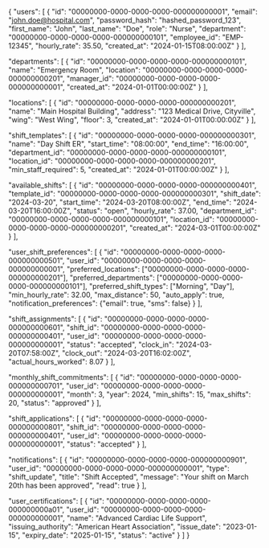 {
  "users": [
    {
      "id": "00000000-0000-0000-0000-000000000001",
      "email": "john.doe@hospital.com",
      "password_hash": "hashed_password_123",
      "first_name": "John",
      "last_name": "Doe",
      "role": "Nurse",
      "department": "00000000-0000-0000-0000-000000000101",
      "employee_id": "EMP-12345",
      "hourly_rate": 35.50,
      "created_at": "2024-01-15T08:00:00Z"
    }
  ],
  
  "departments": [
    {
      "id": "00000000-0000-0000-0000-000000000101",
      "name": "Emergency Room",
      "location": "00000000-0000-0000-0000-000000000201",
      "manager_id": "00000000-0000-0000-0000-000000000001",
      "created_at": "2024-01-01T00:00:00Z"
    }
  ],
  
  "locations": [
    {
      "id": "00000000-0000-0000-0000-000000000201",
      "name": "Main Hospital Building",
      "address": "123 Medical Drive, Cityville",
      "wing": "West Wing",
      "floor": 3,
      "created_at": "2024-01-01T00:00:00Z"
    }
  ],
  
  "shift_templates": [
    {
      "id": "00000000-0000-0000-0000-000000000301",
      "name": "Day Shift ER",
      "start_time": "08:00:00",
      "end_time": "16:00:00",
      "department_id": "00000000-0000-0000-0000-000000000101",
      "location_id": "00000000-0000-0000-0000-000000000201",
      "min_staff_required": 5,
      "created_at": "2024-01-01T00:00:00Z"
    }
  ],
  
  "available_shifts": [
    {
      "id": "00000000-0000-0000-0000-000000000401",
      "template_id": "00000000-0000-0000-0000-000000000301",
      "shift_date": "2024-03-20",
      "start_time": "2024-03-20T08:00:00Z",
      "end_time": "2024-03-20T16:00:00Z",
      "status": "open",
      "hourly_rate": 37.00,
      "department_id": "00000000-0000-0000-0000-000000000101",
      "location_id": "00000000-0000-0000-0000-000000000201",
      "created_at": "2024-03-01T00:00:00Z"
    }
  ],
  
  "user_shift_preferences": [
    {
      "id": "00000000-0000-0000-0000-000000000501",
      "user_id": "00000000-0000-0000-0000-000000000001",
      "preferred_locations": ["00000000-0000-0000-0000-000000000201"],
      "preferred_departments": ["00000000-0000-0000-0000-000000000101"],
      "preferred_shift_types": ["Morning", "Day"],
      "min_hourly_rate": 32.00,
      "max_distance": 50,
      "auto_apply": true,
      "notification_preferences": {"email": true, "sms": false}
    }
  ],
  
  "shift_assignments": [
    {
      "id": "00000000-0000-0000-0000-000000000601",
      "shift_id": "00000000-0000-0000-0000-000000000401",
      "user_id": "00000000-0000-0000-0000-000000000001",
      "status": "accepted",
      "clock_in": "2024-03-20T07:58:00Z",
      "clock_out": "2024-03-20T16:02:00Z",
      "actual_hours_worked": 8.07
    }
  ],
  
  "monthly_shift_commitments": [
    {
      "id": "00000000-0000-0000-0000-000000000701",
      "user_id": "00000000-0000-0000-0000-000000000001",
      "month": 3,
      "year": 2024,
      "min_shifts": 15,
      "max_shifts": 20,
      "status": "approved"
    }
  ],
  
  "shift_applications": [
    {
      "id": "00000000-0000-0000-0000-000000000801",
      "shift_id": "00000000-0000-0000-0000-000000000401",
      "user_id": "00000000-0000-0000-0000-000000000001",
      "status": "accepted"
    }
  ],
  
  "notifications": [
    {
      "id": "00000000-0000-0000-0000-000000000901",
      "user_id": "00000000-0000-0000-0000-000000000001",
      "type": "shift_update",
      "title": "Shift Accepted",
      "message": "Your shift on March 20th has been approved",
      "read": true
    }
  ],
  
  "user_certifications": [
    {
      "id": "00000000-0000-0000-0000-000000000a01",
      "user_id": "00000000-0000-0000-0000-000000000001",
      "name": "Advanced Cardiac Life Support",
      "issuing_authority": "American Heart Association",
      "issue_date": "2023-01-15",
      "expiry_date": "2025-01-15",
      "status": "active"
    }
  ]
}